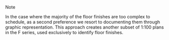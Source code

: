 <span class="transform-to-uppercase">Note</span>

In the case where the majority of the floor finishes are too complex to schedule, as a second preference we resort to documenting them through graphic representation. This approach creates another subset of <span class="highlight-red">1:100</span> plans in the F series, used exclusively to identify floor finishes.